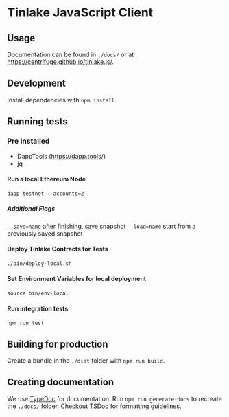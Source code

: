 # Tinlake JavaScript Client

## Usage

Documentation can be found in `./docs/` or at https://centrifuge.github.io/tinlake.js/.

## Development

Install dependencies with `npm install`.

## Running tests
### Pre Installed
- DappTools (https://dapp.tools/)
- jq

#### Run a local Ethereum Node

`dapp testnet --accounts=2`

##### Additional Flags
`--save=name` after finishing, save snapshot
`--load=name` start from a previously saved snapshot


#### Deploy Tinlake Contracts for Tests
`./bin/deploy-local.sh`

#### Set Environment Variables for local deployment
`source bin/env-local`

#### Run integration tests
`npm run test`

## Building for production

Create a bundle in the `./dist` folder with `npm run build`.

## Creating documentation

We use [TypeDoc](https://github.com/TypeStrong/typedoc) for documentation. Run `npm run generate-docs` to recreate the `./docs/` folder.
Checkout [TSDoc](https://github.com/microsoft/tsdoc) for formatting guidelines.
